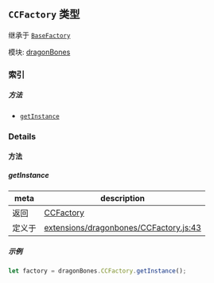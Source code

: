 ## `CCFactory` 类型

继承于 [`BaseFactory`](BaseFactory.md)


模块: [dragonBones](../modules/dragonBones.md)






### 索引



##### 方法

  - [`getInstance`](#getinstance) 



### Details




<!-- Method Block -->
#### 方法


##### getInstance



| meta | description |
|------|-------------|
| 返回 | <a href="../classes/CCFactory.html" class="crosslink">CCFactory</a> 
| 定义于 | [extensions/dragonbones/CCFactory.js:43](https://github.com/cocos-creator/engine/blob/94144e364133d0ac0b7b75fc548bfd85ef398b59/extensions/dragonbones/CCFactory.js#L43) |


##### 示例

```js
let factory = dragonBones.CCFactory.getInstance();
```


